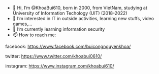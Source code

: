 - 👋 Hi, I’m @KhoaBui610, born in 2000, from VietNam, studying at University of Information Techology (UIT) (2018-2022)
- 👀 I’m interested in IT in outside activities, learning new stuffs, video games,...
- 🌱 I’m currently learning information security
- 📫 How to reach me: 

facebook: https://www.facebook.com/buicongnguyenkhoa/

twitter: https://www.twitter.com/khoabui0610/

instagram: https://www.instagram.com/khoabui610/

<!---
KhoaBui610/KhoaBui610 is a ✨ special ✨ repository because its `README.md` (this file) appears on your GitHub profile.
You can click the Preview link to take a look at your changes.
--->
